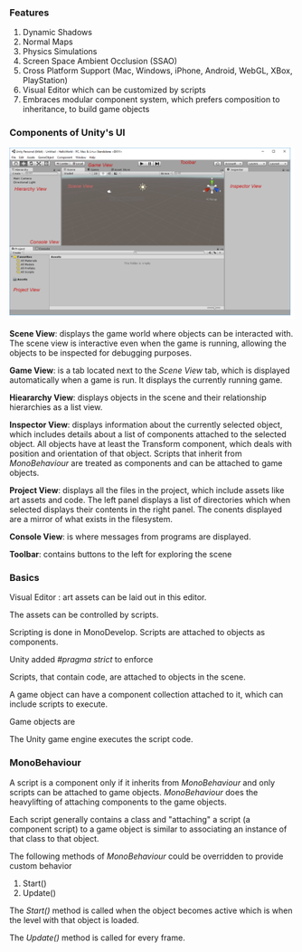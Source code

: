 ### Features

1. Dynamic Shadows
2. Normal Maps
3. Physics Simulations
4. Screen Space Ambient Occlusion (SSAO)
5. Cross Platform Support (Mac, Windows, iPhone, Android, WebGL, XBox, PlayStation)
6. Visual Editor which can be customized by scripts
7. Embraces modular component system, which prefers composition to inheritance, to build game objects


### Components of Unity's UI

![](_misc/UnityEditor.png)

**Scene View**: displays the game world where objects can be interacted with. The scene view is interactive even when the game is running, allowing the objects to be inspected for debugging purposes.

**Game View**: is a tab located next to the *Scene View* tab, which is displayed automatically when a game is run. It displays the currently running game.

**Hieararchy View**: displays objects in the scene and their relationship hierarchies as a list view.

**Inspector View**: displays information about the currently selected object, which includes details about a list of components attached to the selected object. 
All objects have at least the Transform component, which deals with position and orientation of that object. 
Scripts that inherit from *MonoBehaviour* are treated as components and can be attached to game objects.

**Project View**: displays all the files in the project, which include assets like art assets and code. 
The left panel displays a list of directories which when selected displays their contents in the right panel.
The conents displayed are a mirror of what exists in the filesystem. 

**Console View**: is where messages from programs are displayed.

**Toolbar**: contains buttons to the left for exploring the scene

### Basics


Visual Editor : art assets can be laid out in this editor. 

The assets can be controlled by scripts. 

Scripting is done in MonoDevelop. Scripts are attached to objects as components.

Unity added *#pragma strict* to enforce 

Scripts, that contain code, are attached to objects in the scene.

A game object can have a component collection attached to it, which can include scripts to execute. 

Game objects are 

The Unity game engine executes the script code.

### MonoBehaviour

A script is a component only if it inherits from *MonoBehaviour* and only scripts can be attached to game objects. *MonoBehaviour* does the heavylifting of attaching components to 
the game objects.

Each script generally contains a class and "attaching" a script (a component script) to a game object is similar to associating an instance of that class to that object.
 
The following methods of *MonoBehaviour* could be overridden to provide custom behavior

1. Start()
2. Update()

The *Start()* method is called when the object becomes active which is when the level with that object is loaded.

The *Update()* method is called for every frame.
